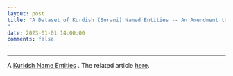 ```yaml
---
layout: post
title: "A Dataset of Kurdish (Sorani) Named Entities -- An Amendment to Kurdish-BLARK Named Entities
"
date: 2023-01-01 14:00:00 
comments: false
---
```


---
A <a href="https://github.com/KurdishBLARK/KurdishNamedEntities" target="_blank">Kuridsh Name Entities</a> . The related article <a href="https://arxiv.org/abs/2301.04962)https://arxiv.org/abs/2301.04962" target="_blank">here</a>.
